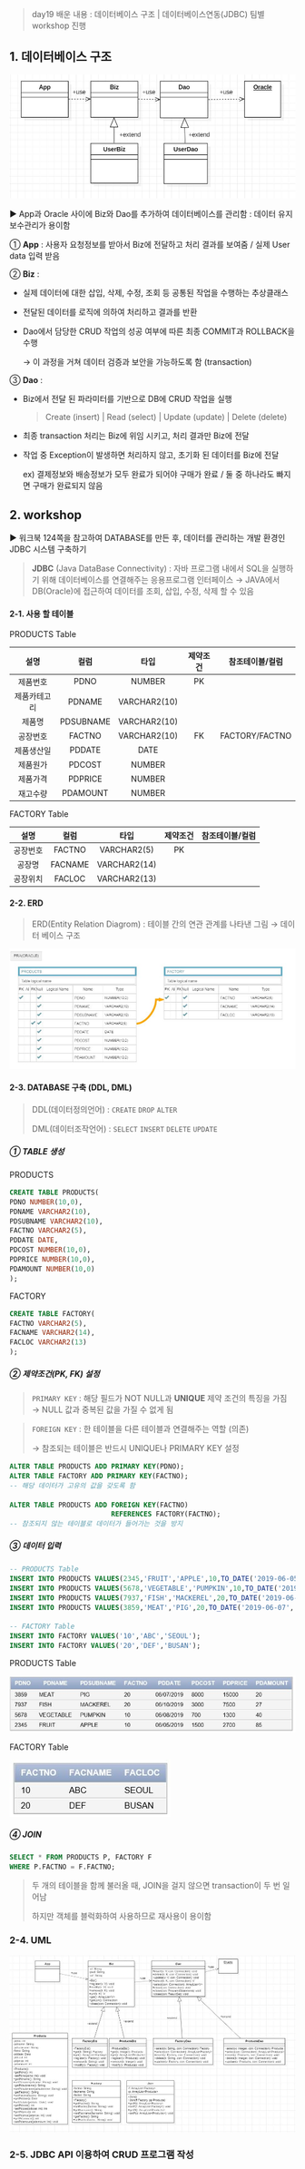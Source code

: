> day19 배운 내용 : 데이터베이스 구조 | 데이터베이스연동(JDBC) 팀별 workshop 진행

## 1. 데이터베이스 구조

![](../Image/UML/JDBC.JPG)

▶ App과 Oracle 사이에 Biz와 Dao를 추가하여 데이터베이스를 관리함 : 데이터 유지보수관리가 용이함

① **App** : 사용자 요청정보를 받아서 Biz에 전달하고 처리 결과를 보여줌 / 실제 User data 입력 받음

② **Biz** : 

- 실제 데이터에 대한 삽입, 삭제, 수정, 조회 등 공통된 작업을 수행하는 추상클래스

- 전달된 데이터를 로직에 의하여 처리하고 결과를 반환

- Dao에서 담당한 CRUD 작업의 성공 여부에 따른 최종 COMMIT과 ROLLBACK을 수행

  → 이 과정을 거쳐 데이터 검증과 보안을 가능하도록 함 (transaction)

③ **Dao** : 

- Biz에서 전달 된 파라미터를 기반으로 DB에 CRUD 작업을 실행

  > Create (insert) | Read (select) | Update (update) | Delete (delete)

- 최종 transaction 처리는 Biz에 위임 시키고, 처리 결과만 Biz에 전달

- 작업 중 Exception이 발생하면 처리하지 않고, 초기화 된 데이터를 Biz에 전달

  ex) 결제정보와 배송정보가 모두 완료가 되어야 구매가 완료 / 둘 중 하나라도 빠지면 구매가 완료되지 않음

## 2. workshop 

▶ 워크북 124쪽을 참고하여 DATABASE를 만든 후, 데이터를 관리하는 개발 환경인 JDBC 시스템 구축하기

> **JDBC** (Java DataBase Connectivity) : 자바 프로그램 내에서 SQL을 실행하기 위해 데이터베이스를 연결해주는 응용프로그램 인터페이스 →  JAVA에서 DB(Oracle)에 접근하여 데이터를 조회, 삽입, 수정, 삭제 할 수 있음

#### 2-1. 사용 할 테이블

PRODUCTS Table

|     설명     |   컬럼    |     타입     | 제약조건 | 참조테이블/컬럼 |
| :----------: | :-------: | :----------: | :------: | :-------------: |
|   제품번호   |   PDNO    |    NUMBER    |    PK    |                 |
| 제품카테고리 |  PDNAME   | VARCHAR2(10) |          |                 |
|    제품명    | PDSUBNAME | VARCHAR2(10) |          |                 |
|   공장번호   |  FACTNO   | VARCHAR2(10) |    FK    | FACTORY/FACTNO  |
|  제품생산일  |  PDDATE   |     DATE     |          |                 |
|   제품원가   |  PDCOST   |    NUMBER    |          |                 |
|   제품가격   |  PDPRICE  |    NUMBER    |          |                 |
|   재고수량   | PDAMOUNT  |    NUMBER    |          |                 |

FACTORY Table

|   설명   |  컬럼   |     타입     | 제약조건 | 참조테이블/컬럼 |
| :------: | :-----: | :----------: | :------: | :-------------: |
| 공장번호 | FACTNO  | VARCHAR2(5)  |    PK    |                 |
|  공장명  | FACNAME | VARCHAR2(14) |          |                 |
| 공장위치 | FACLOC  | VARCHAR2(13) |          |                 |

#### 2-2. ERD 

> ERD(Entity Relation Diagrom) : 테이블 간의 연관 관계를 나타낸 그림 → 데이터 베이스 구조

![](../Image/Result/workshop/JDBC/ERD.JPG)

#### 2-3. DATABASE 구축 (DDL, DML)

> DDL(데이터정의언어) : `CREATE` `DROP` `ALTER` 
>
> DML(데이터조작언어) : `SELECT` `INSERT` `DELETE` `UPDATE`

##### ① TABLE 생성

PRODUCTS

```sql
CREATE TABLE PRODUCTS(
PDNO NUMBER(10,0),
PDNAME VARCHAR2(10),
PDSUBNAME VARCHAR2(10),
FACTNO VARCHAR2(5),
PDDATE DATE,
PDCOST NUMBER(10,0),
PDPRICE NUMBER(10,0),
PDAMOUNT NUMBER(10,0)
);
```

FACTORY

```SQL
CREATE TABLE FACTORY(
FACTNO VARCHAR2(5),
FACNAME VARCHAR2(14),
FACLOC VARCHAR2(13)
);
```

##### ② 제약조건(PK, FK) 설정 

> `PRIMARY KEY` : 해당 필드가 NOT NULL과 **UNIQUE** 제약 조건의 특징을 가짐 → NULL 값과 중복된 값을 가질 수 없게 됨

> `FOREIGN KEY` : 한 테이블을 다른 테이블과 연결해주는 역할 (의존)
>
> → 참조되는 테이블은 반드시 UNIQUE나 PRIMARY KEY 설정

```SQL
ALTER TABLE PRODUCTS ADD PRIMARY KEY(PDNO);
ALTER TABLE FACTORY ADD PRIMARY KEY(FACTNO);
-- 해당 데이터가 고유의 값을 갖도록 함

ALTER TABLE PRODUCTS ADD FOREIGN KEY(FACTNO) 
                         REFERENCES FACTORY(FACTNO);
-- 참조되지 않는 테이블로 데이터가 들어가는 것을 방지
```

##### ③ 데이터 입력

```SQL
-- PRODUCTS Table
INSERT INTO PRODUCTS VALUES(2345,'FRUIT','APPLE',10,TO_DATE('2019-06-05','YYYY-MM-DD'),1500,2700,85);
INSERT INTO PRODUCTS VALUES(5678,'VEGETABLE','PUMPKIN',10,TO_DATE('2019-06-08','YYYY-MM-DD'),700,1300,40);
INSERT INTO PRODUCTS VALUES(7937,'FISH','MACKEREL',20,TO_DATE('2019-06-10','YYYY-MM-DD'),3000,7500,27);
INSERT INTO PRODUCTS VALUES(3859,'MEAT','PIG',20,TO_DATE('2019-06-07','YYYY-MM-DD'),8000,15000,20);

-- FACTORY Table
INSERT INTO FACTORY VALUES('10','ABC','SEOUL');
INSERT INTO FACTORY VALUES('20','DEF','BUSAN');
```

PRODUCTS Table

![](../Image/Result/workshop/JDBC/PRODUCTS_Table.JPG)

FACTORY Table

![](../Image/Result/workshop/JDBC/FACTORY_Table.JPG)

##### ④ JOIN

```sql
SELECT * FROM PRODUCTS P, FACTORY F
WHERE P.FACTNO = F.FACTNO;
```

> 두 개의 테이블을 함께 불러올 때, JOIN을 걸지 않으면 transaction이 두 번 일어남
>
> 하지만 객체를 블럭화하여 사용하므로 재사용이 용이함

### 2-4. UML

![](../Image/Result/workshop/JDBC/UML.JPG)

### 2-5. JDBC API 이용하여 CRUD 프로그램 작성

